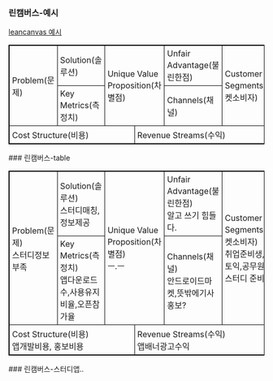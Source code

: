 ###  린캠버스-예시
[leancanvas 예시](https://custdevlabs.files.wordpress.com/2012/06/canvas.png)

<table style="width:100%">
  <tr>
    <td rowspan=2>Problem(문제)</td>
    <td>Solution(솔루션)</td>
    <td rowspan=2 colspan=2> Unique Value Proposition(차별점)</td>
    <td>Unfair Advantage(불린한점)</td>
    <td rowspan=2>Customer Segments(타켓소비자)</td>
  </tr>
  <tr>
    <td>Key Metrics(측정치)</td>
    <td>Channels(채널)</td>
  </tr>
  <tr>
    <td colspan=3>Cost Structure(비용)</td>
    <td colspan=3>Revenue Streams(수익)</td>
  </tr>
</table>
### 린캠버스-table


<table style="width:100%">
  <tr>
    <td rowspan=2>Problem(문제) <br>스터디정보 부족</td>
    <td>Solution(솔루션) <br>스터디매칭, 정보제공</td>
    <td rowspan=2 colspan=2> Unique Value Proposition(차별점) <br> ㅡ.ㅡ</td>
    <td>Unfair Advantage(불린한점) <br> 알고 쓰기 힘들다.</td>
    <td rowspan=2>Customer Segments(타켓소비자)<br> 취업준비생, 토익,공무원등스터디 준비자</td>
  </tr>
  <tr>
    <td>Key Metrics(측정치)<br>앱다운로드수,사용유지비율,오픈참가율</td>
    <td>Channels(채널)<br>안드로이드마켓,뜻밖에기사홍보?</td>
  </tr>
  <tr>
    <td colspan=3>Cost Structure(비용)<br>앱개발비용, 홍보비용</td>
    <td colspan=3>Revenue Streams(수익)<br>앱배너광고수익</td>
  </tr>
</table>
### 린캠버스-스터디앱..

<style>
table, th, td {
    border: 1px solid black;
    border-collapse: collapse;
}
th, td {
    padding: 5px;
    text-align: left;
}
</style>